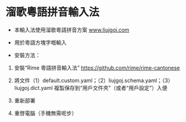 # 溜歌粵語拼音輸入法

- 本輸入法使用溜歌粵語拼音方案 www.liujgoj.com

- 用於粵語方塊字嘅輸入

- 安裝方法：

1. 安裝“Rime 粵語拼音輸入法” https://github.com/rime/rime-cantonese
 
2. 將文件（1）default.custom.yaml；（2）liujgoj.schema.yaml；（3）liujgoj.dict.yaml 複製保存到“用戶文件夾”（或者“用戶設定”）入便

3. 重新部署
 
4. 重啓電腦（手機無需呢步）
